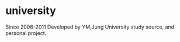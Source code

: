 university
==========

Since 2006-2011 Developed by YM,Jung
University study source, and personal project.
